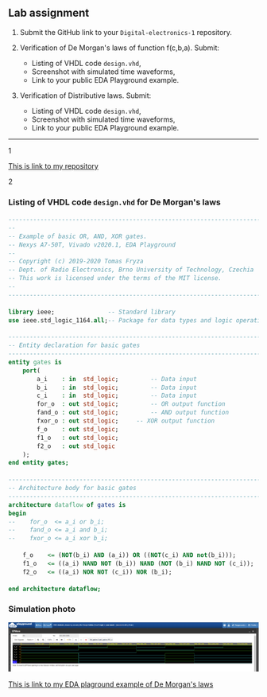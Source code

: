 ## Lab assignment

1. Submit the GitHub link to your `Digital-electronics-1` repository.

2. Verification of De Morgan's laws of function f(c,b,a). Submit:
    * Listing of VHDL code `design.vhd`,
    * Screenshot with simulated time waveforms,
    * Link to your public EDA Playground example.

3. Verification of Distributive laws. Submit:
    * Listing of VHDL code `design.vhd`,
    * Screenshot with simulated time waveforms,
    * Link to your public EDA Playground example.

------------------------------------------------------------------------

1

[This is link to my repository](https://github.com/xfrolk03/Digital-electronics-1-2021)

2

### Listing of VHDL code `design.vhd` for De Morgan's laws 

```vhdl
------------------------------------------------------------------------
--
-- Example of basic OR, AND, XOR gates.
-- Nexys A7-50T, Vivado v2020.1, EDA Playground
--
-- Copyright (c) 2019-2020 Tomas Fryza
-- Dept. of Radio Electronics, Brno University of Technology, Czechia
-- This work is licensed under the terms of the MIT license.
--
------------------------------------------------------------------------

library ieee;               -- Standard library
use ieee.std_logic_1164.all;-- Package for data types and logic operations

------------------------------------------------------------------------
-- Entity declaration for basic gates
------------------------------------------------------------------------
entity gates is
    port(
        a_i    : in  std_logic;         -- Data input
        b_i    : in  std_logic;         -- Data input
        c_i    : in  std_logic;         -- Data input
        for_o  : out std_logic;         -- OR output function
        fand_o : out std_logic;         -- AND output function
        fxor_o : out std_logic;		-- XOR output function
        f_o    : out std_logic;
        f1_o   : out std_logic;
        f2_o   : out std_logic
    );
end entity gates;

------------------------------------------------------------------------
-- Architecture body for basic gates
------------------------------------------------------------------------
architecture dataflow of gates is
begin
--    for_o  <= a_i or b_i;
--    fand_o <= a_i and b_i;
--    fxor_o <= a_i xor b_i;
    
    f_o    <= (NOT(b_i) AND (a_i)) OR ((NOT(c_i) AND not(b_i)));
    f1_o   <= ((a_i) NAND NOT (b_i)) NAND (NOT (b_i) NAND NOT (c_i));
    f2_o   <= ((a_i) NOR NOT (c_i)) NOR (b_i);
    
end architecture dataflow;
```

### Simulation photo

![photo_of_simulation](01.png)

[This is link to my EDA plaground example of De Morgan's laws](https://www.edaplayground.com/x/eDBZ)
